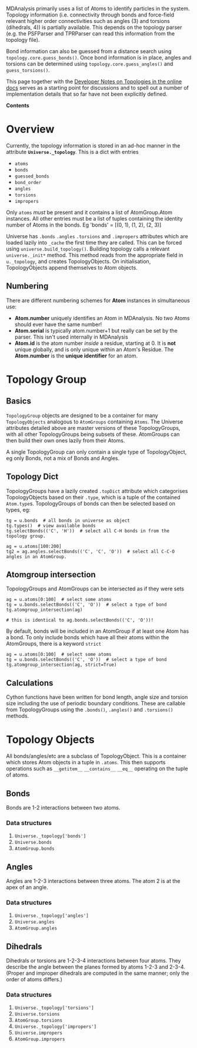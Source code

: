 MDAnalysis primarily uses a list of Atoms to identify particles in the system. Topology information (i.e. connectivity through bonds and force-field relevant higher order connectivities such as angles (3) and torsions (dihedrals, 4)) is partially available. This depends on the topology parser (e.g. the PSFParser and TPRParser can read this information from the topology file).

Bond information can also be guessed from a distance search using `topology.core.guess_bonds()`.  Once bond information is in place, angles and torsions can be determined using `topology.core.guess_angles()` and `guess_torsions()`.

This page together with the [Developer Notes on Topologies in the online docs](https://pythonhosted.org/MDAnalysis/documentation_pages/topology/init.html#developer-notes) serves as a starting point for discussions and to spell out a number of implementation details that so far have not been explicitly defined.

**Contents**



# Overview #
Currently, the topology information is stored in an ad-hoc manner in the attribute **`Universe._topology`**. This is a dict with entries
  * `atoms`
  * `bonds`
  * `guessed_bonds`
  * `bond_order`
  * `angles`
  * `torsions`
  * `impropers`

Only `atoms` _must_ be present and it contains a list of AtomGroup.Atom instances.
All other entries must be a list of tuples containing the identity number of Atoms in the bonds.
Eg 'bonds' = [(0, 1), (1, 2), (2, 3)]

Universe has `.bonds` `.angles` `.torsions` and `.impropers` attributes which are loaded lazily into `_cache` the first time they are called. This can be forced using `universe.build_topology()`.
Building topology calls a relevant `universe._init*` method.  This method reads from the appropriate field in `u._topology`, and creates TopologyObjects.  On initialisation, TopologyObjects append themselves to Atom objects.


## Numbering ##
There are different numbering schemes for **Atom** instances in simultaneous use:
  * **Atom.number** uniquely identifies an Atom in MDAnalysis.  No two Atoms should ever have the same number!
  * **Atom.serial** is typically atom.number+1 but really can be set by the parser.  This isn't used internally in MDAnalysis
  * **Atom.id** is the atom number _inside_ a residue, starting at 0. It is **not** unique globally, and is only unique within an Atom's Residue.
The **Atom.number** is the **unique identifier** for an atom.


# Topology Group #

## Basics ##

`TopologyGroup` objects are designed to be a container for many `TopologyObjects` analogous to `AtomGroups` containing `Atoms`.
The Universe attributes detailed above are master versions of these TopologyGroups, with all other TopologyGroups being subsets of these.
AtomGroups can then build their own ones lazily from their Atoms. 

A single TopologyGroup can only contain a single type of TopologyObject, eg only Bonds, not a mix of Bonds and Angles.

## Topology Dict ##

TopologyGroups have a lazily created `.topDict` attribute which categorises TopologyObjects based on their `.type`, which is a tuple of the contained `Atom.type`s.
TopologyGroups of bonds can then be selected based on types, eg:

```
tg = u.bonds  # all bonds in universe as object
tg.types()  # view available bonds
tg.selectBonds(('C', 'H'))  # select all C-H bonds in from the topology group.

ag = u.atoms[100:200]
tg2 = ag.angles.selectBonds(('C', 'C', 'O'))  # select all C-C-O angles in an AtomGroup.
```

## Atomgroup intersection ##

TopologyGroups and AtomGroups can be intersected as if they were sets

```
ag = u.atoms[0:100]  # select some atoms
tg = u.bonds.selectBonds(('C', 'O'))  # select a type of bond
tg.atomgroup_intersection(ag)

# this is identical to ag.bonds.selectBonds(('C', 'O'))!
```

By default, bonds will be included in an AtomGroup if at least one Atom has a bond.
To only include bonds which have all their atoms within the AtomGroups, there is a keyword `strict`

```
ag = u.atoms[0:100]  # select some atoms
tg = u.bonds.selectBonds(('C', 'O'))  # select a type of bond
tg.atomgroup_intersection(ag, strict=True)
```

## Calculations ##

Cython functions have been written for bond length, angle size and torsion size including the use of periodic boundary conditions.  These are callable from TopologyGroups using the `.bonds()`, `.angles()` and `.torsions()` methods.

# Topology Objects #

All bonds/angles/etc are a subclass of TopologyObject.
This is a container which stores Atom objects in a tuple in `.atoms`.
This then supports operations such as `__getitem__` `__contains__` `__eq__` operating on the tuple of atoms.

## Bonds ##
Bonds are 1-2 interactions between two atoms.

### Data structures ###
  1. `Universe._topology['bonds']`
  1. `Universe.bonds`
  1. `AtomGroup.bonds`

## Angles ##
Angles are 1-2-3 interactions between three atoms. The atom 2 is at the apex of an angle.

### Data structures ###
  1. `Universe._topology['angles']`
  1. `Universe.angles`
  1. `AtomGroup.angles`


## Dihedrals ##
Dihedrals or torsions are 1-2-3-4 interactions between four atoms. They describe the angle between the planes formed by atoms 1-2-3 and 2-3-4. (Proper and improper dihedrals are computed in the same manner; only the order of atoms differs.)

### Data structures ###

  1. `Universe._topology['torsions']`
  1. `Universe.torsions`
  1. `AtomGroup.torsions`
  1. `Universe._topology['impropers']`
  1. `Universe.impropers`
  1. `AtomGroup.impropers`
